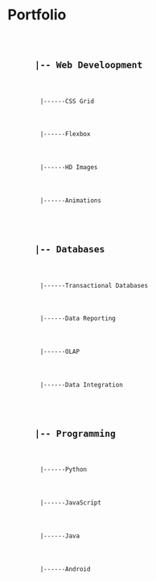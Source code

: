 <h1>Portfolio</h2>
<code> 
    <h2>&nbsp; &nbsp; &nbsp;|-- Web Develoopment</h2>
        <p>&nbsp; &nbsp; &nbsp; &nbsp; &nbsp;|------CSS Grid</p>
        <p>&nbsp; &nbsp; &nbsp; &nbsp; &nbsp;|------Flexbox</p>
        <p>&nbsp; &nbsp; &nbsp; &nbsp; &nbsp;|------HD Images</p>
        <p>&nbsp; &nbsp; &nbsp; &nbsp; &nbsp;|------Animations</p>
</code>
<code>
    <h2>&nbsp; &nbsp; &nbsp;|-- Databases</h2>
        <p>&nbsp; &nbsp; &nbsp; &nbsp; &nbsp;|------Transactional Databases</p>
        <p>&nbsp; &nbsp; &nbsp; &nbsp; &nbsp;|------Data Reporting</p>
        <p>&nbsp; &nbsp; &nbsp; &nbsp; &nbsp;|------OLAP</p>
        <p>&nbsp; &nbsp; &nbsp; &nbsp; &nbsp;|------Data Integration</p>
</code>
<code>
    <h2>&nbsp; &nbsp; &nbsp;|-- Programming</h2>
        <p>&nbsp; &nbsp; &nbsp; &nbsp; &nbsp;|------Python</p>
        <p>&nbsp; &nbsp; &nbsp; &nbsp; &nbsp;|------JavaScript</p>
        <p>&nbsp; &nbsp; &nbsp; &nbsp; &nbsp;|------Java</p>
        <p>&nbsp; &nbsp; &nbsp; &nbsp; &nbsp;|------Android</p>
</code>



